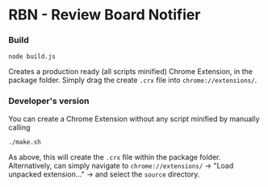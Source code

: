 RBN - Review Board Notifier
============================

### Build

`node build.js`

Creates a production ready (all scripts minified) Chrome Extension, in the package folder.  Simply drag the create `.crx` file into `chrome://extensions/`.

### Developer's version

You can create a Chrome Extension without any script minified by manually calling

`./make.sh`

As above, this will create the `.crx` file within the package folder.  Alternatively, can simply navigate to `chrome://extensions/` -> "Load unpacked extension..." -> and select the `source` directory.

